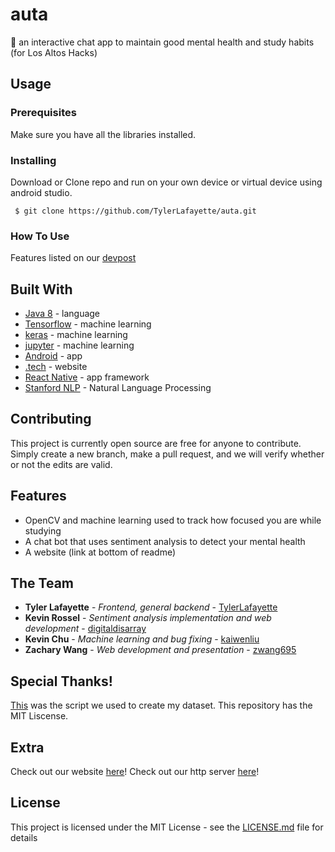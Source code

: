 # auta
💬 an interactive chat app to maintain good mental health and study habits (for Los Altos Hacks)

## Usage
### Prerequisites

Make sure you have all the libraries installed.

### Installing

Download or Clone repo and run on your own device or virtual device using android studio.

```
 $ git clone https://github.com/TylerLafayette/auta.git
```

### How To Use
Features listed on our [devpost](https://devpost.com/software/auta)

## Built With

* [Java 8](https://www.oracle.com/technetwork/java/javase/downloads/index.html) - language
* [Tensorflow](https://www.tensorflow.org/) - machine learning
* [keras](https://get.tech/) - machine learning
* [jupyter](https://jupyter.org/) - machine learning
* [Android](https://www.android.com/) - app
* [.tech](https://get.tech/) - website
* [React Native](https://facebook.github.io/react-native/) - app framework
* [Stanford NLP](https://nlp.stanford.edu/software/) - Natural Language Processing

## Contributing

This project is currently open source are free for anyone to contribute. Simply create a new branch, make a pull request, and we will verify whether or not the edits are valid.

## Features
 - OpenCV and machine learning used to track how focused you are while studying
 - A chat bot that uses sentiment analysis to detect your mental health
 - A website (link at bottom of readme)

## The Team
 - **Tyler Lafayette** - *Frontend, general backend* - [TylerLafayette](https://github.com/TylerLafayette)
 - **Kevin Rossel** - *Sentiment analysis implementation and web development* - [digitaldisarray](https://github.com/digitaldisarray)
 - **Kevin Chu** - *Machine learning and bug fixing* - [kaiwenliu](https://github.com/kaiwenliu)
 - **Zachary Wang** - *Web development and presentation* - [zwang695](https://github.com/zwang695)

## Special Thanks!
[This](https://github.com/johannesharmse/distraction_detection/blob/master/src/get_data.py) was the script we used to create my dataset. This repository has the MIT Liscense.

## Extra
Check out our website [here](https://zwang695.github.io/auta.github.io/)!
Check out our http server [here](https://github.com/digitaldisarray/SentimentAnalysisHTTPServer)!

## License
This project is licensed under the MIT License - see the [LICENSE.md](LICENSE) file for details

